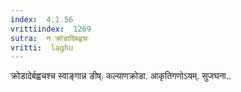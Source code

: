 ```yaml
---
index:  4.1.56
vrittiindex:  1269
sutra:  न क्रोडादिबह्वचः
vritti:  laghu 
---
```


क्रोडादेर्बह्वचश्च स्वाङ्गान्न ङीष्. कल्याणक्रोडा. आकृतिगणोऽयम्. सुजघना..

